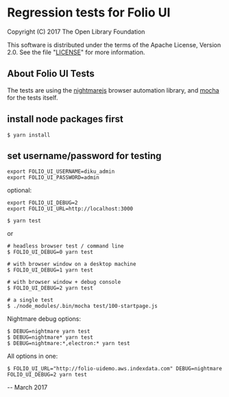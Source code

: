 # Regression tests for Folio UI

Copyright (C) 2017 The Open Library Foundation

This software is distributed under the terms of the Apache License,
Version 2.0. See the file "[LICENSE](LICENSE)" for more information.

## About Folio UI Tests

The tests are using the [nightmarejs](http://www.nightmarejs.org) browser automation library,
and [mocha](https://mochajs.org) for the tests itself.


## install node packages first

    $ yarn install

## set username/password for testing

    export FOLIO_UI_USERNAME=diku_admin
    export FOLIO_UI_PASSWORD=admin

optional:

    export FOLIO_UI_DEBUG=2
    export FOLIO_UI_URL=http://localhost:3000

    $ yarn test

or

    # headless browser test / command line
    $ FOLIO_UI_DEBUG=0 yarn test

    # with browser window on a desktop machine
    $ FOLIO_UI_DEBUG=1 yarn test

    # with browser window + debug console
    $ FOLIO_UI_DEBUG=2 yarn test

    # a single test
    $ ./node_modules/.bin/mocha test/100-startpage.js

Nightmare debug options:

    $ DEBUG=nightmare yarn test
    $ DEBUG=nightmare* yarn test
    $ DEBUG=nightmare:*,electron:* yarn test


All options in one:

    $ FOLIO_UI_URL="http://folio-uidemo.aws.indexdata.com" DEBUG=nightmare FOLIO_UI_DEBUG=2 yarn test

--
March 2017



